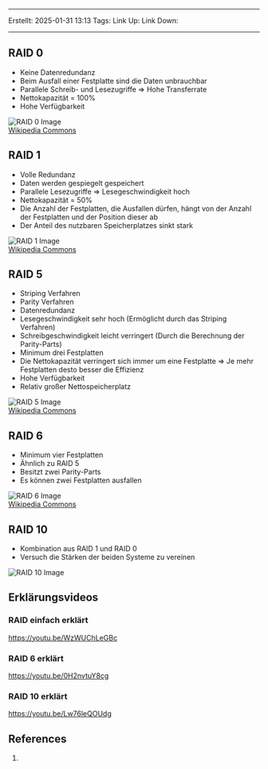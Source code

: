 
--- 
Erstellt: 2025-01-31    13:13 
Tags: 
Link Up: 
Link Down:

--- 
## RAID 0

- Keine Datenredundanz
- Beim Ausfall einer Festplatte sind die Daten unbrauchbar
- Parallele Schreib- und Lesezugriffe => Hohe Transferrate
- Nettokapazität = 100%
- Hohe Verfügbarkeit

![RAID 0 Image](https://fachinformatikerpruefungsvorbereitung.de/abschlusspr%C3%BCfungteil1/systemintegration/raid/RAID_0.svg)  
[Wikipedia Commons](https://commons.wikimedia.org/wiki/File:RAID_0.svg)

## RAID 1

- Volle Redundanz
- Daten werden gespiegelt gespeichert
- Parallele Lesezugriffe => Lesegeschwindigkeit hoch
- Nettokapazität = 50%
- Die Anzahl der Festplatten, die Ausfallen dürfen, hängt von der Anzahl der Festplatten und der Position dieser ab
- Der Anteil des nutzbaren Speicherplatzes sinkt stark

![RAID 1 Image](https://fachinformatikerpruefungsvorbereitung.de/abschlusspr%C3%BCfungteil1/systemintegration/raid/RAID_1.svg)  
[Wikipedia Commons](https://commons.wikimedia.org/wiki/File:RAID_1.svg)

## RAID 5

- Striping Verfahren
- Parity Verfahren
- Datenredundanz
- Lesegeschwindigkeit sehr hoch (Ermöglicht durch das Striping Verfahren)
- Schreibgeschwindigkeit leicht verringert (Durch die Berechnung der Parity-Parts)
- Minimum drei Festplatten
- Die Nettokapazität verringert sich immer um eine Festplatte => Je mehr Festplatten desto besser die Effizienz
- Hohe Verfügbarkeit
- Relativ großer Nettospeicherplatz

![RAID 5 Image](https://fachinformatikerpruefungsvorbereitung.de/abschlusspr%C3%BCfungteil1/systemintegration/raid/RAID_5.svg)  
[Wikipedia Commons](https://commons.wikimedia.org/wiki/File:RAID_5.svg)

## RAID 6

- Minimum vier Festplatten
- Ähnlich zu RAID 5
- Besitzt zwei Parity-Parts
- Es können zwei Festplatten ausfallen

![RAID 6 Image](https://fachinformatikerpruefungsvorbereitung.de/abschlusspr%C3%BCfungteil1/systemintegration/raid/RAID_6.svg)  
[Wikipedia Commons](https://commons.wikimedia.org/wiki/File:RAID_6.svg)

## RAID 10

- Kombination aus RAID 1 und RAID 0
- Versuch die Stärken der beiden Systeme zu vereinen

![RAID 10 Image](https://fachinformatikerpruefungsvorbereitung.de/abschlusspr%C3%BCfungteil1/systemintegration/raid/RAID_10.svg)
## Erklärungsvideos

### RAID einfach erklärt
https://youtu.be/WzWUChLeGBc
### RAID 6 erklärt
https://youtu.be/0H2nvtuY8cg
### RAID 10 erklärt
https://youtu.be/Lw76leQOUdg

## References
1. 

